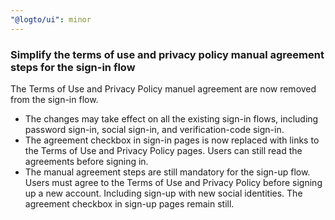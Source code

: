 ```yaml
---
"@logto/ui": minor
---
```


### Simplify the terms of use and privacy policy manual agreement steps for the sign-in flow

The Terms of Use and Privacy Policy manuel agreement are now removed from the sign-in flow.

- The changes may take effect on all the existing sign-in flows, including password sign-in, social sign-in, and verification-code sign-in.
- The agreement checkbox in sign-in pages is now replaced with links to the Terms of Use and Privacy Policy pages. Users can still read the agreements before signing in.
- The manual agreement steps are still mandatory for the sign-up flow. Users must agree to the Terms of Use and Privacy Policy before signing up a new account. Including sign-up with new social identities. The agreement checkbox in sign-up pages remain still.
